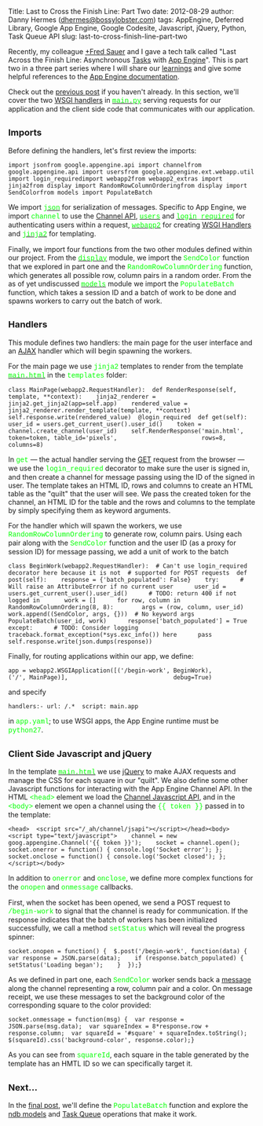 Title: Last to Cross the Finish Line: Part Two
date: 2012-08-29
author: Danny Hermes (dhermes@bossylobster.com)
tags: AppEngine, Deferred Library, Google App Engine, Google Codesite, Javascript, jQuery, Python, Task Queue API
slug: last-to-cross-finish-line-part-two

Recently, my colleague [+Fred
Sauer](https://plus.google.com/115640166224745944209) and I gave a tech
talk called "Last Across the Finish Line:
Asynchronous [Tasks](https://developers.google.com/appengine/docs/python/taskqueue/overview) with [App
Engine](https://appengine.google.com/)". This is part two in a three
part series where I will share
our [learnings](http://www.forbes.com/pictures/ekij45gdh/learnings/#gallerycontent) and
give some helpful references to the [App Engine
documentation](https://developers.google.com/appengine/docs/).

Check out the [previous
post](http://blog.bossylobster.com/2012/08/last-to-cross-finish-line-part-one.html)
if you haven't already. In this section, we'll cover the two [WSGI
handlers](https://developers.google.com/appengine/docs/python/tools/webapp/running) in
[<span
style="color: lime; font-family: Courier New, Courier, monospace;">main.py</span>](http://code.google.com/p/gae-last-across-the-finish-line/source/browse/main.py)
serving requests for our application and the client side code that
communicates with our application.

<span style="font-size: large;">Imports</span>
----------------------------------------------

Before defining the handlers, let's first review the imports:

~~~~ {.prettyprint style="background-color: white;"}
import jsonfrom google.appengine.api import channelfrom google.appengine.api import usersfrom google.appengine.ext.webapp.util import login_requiredimport webapp2from webapp2_extras import jinja2from display import RandomRowColumnOrderingfrom display import SendColorfrom models import PopulateBatch
~~~~

We import [<span
style="color: lime; font-family: Courier New, Courier, monospace;">json</span>](http://docs.python.org/library/json.html)
for serialization of messages. Specific to App Engine, we import <span
style="color: lime; font-family: Courier New, Courier, monospace;">channel</span>
to use the [Channel
API](https://developers.google.com/appengine/docs/python/channel/),
[<span
style="color: lime; font-family: Courier New, Courier, monospace;">users</span>](https://developers.google.com/appengine/docs/python/users/)
and [<span
style="color: lime; font-family: Courier New, Courier, monospace;">login\_required</span>](https://developers.google.com/appengine/docs/python/tools/webapp/utilmodule)
for authenticating users within a request, [<span
style="color: lime; font-family: Courier New, Courier, monospace;">webapp2</span>](https://developers.google.com/appengine/docs/python/gettingstartedpython27/usingwebapp) for
creating [WSGI
Handlers](http://webapp-improved.appspot.com/guide/app.html) and [<span
style="color: lime; font-family: Courier New, Courier, monospace;">jinja2</span>](https://developers.google.com/appengine/docs/python/gettingstartedpython27/templates)
for templating.

Finally, we import four functions from the two other modules defined
within our project. From the [<span
style="color: lime; font-family: Courier New, Courier, monospace;">display</span>](http://code.google.com/p/gae-last-across-the-finish-line/source/browse/display.py)
module, we import the <span
style="color: lime; font-family: Courier New, Courier, monospace;">SendColor</span> function
that we explored in part one and the <span
style="color: lime; font-family: Courier New, Courier, monospace;">RandomRowColumnOrdering</span> function,
which generates all possible row, column pairs in a random order. From
the as of yet undiscussed [<span
style="color: lime; font-family: Courier New, Courier, monospace;">models</span>](http://code.google.com/p/gae-last-across-the-finish-line/source/browse/models.py)
module we import the <span
style="color: lime; font-family: Courier New, Courier, monospace;">PopulateBatch</span>
function, which takes a session ID and a batch of work to be done and
spawns workers to carry out the batch of work.

<span style="font-size: large;">Handlers</span>
-----------------------------------------------

This module defines two handlers: the main page for the user interface
and an [AJAX](http://en.wikipedia.org/wiki/Ajax_(programming)) handler
which will begin spawning the workers.

For the main page we use <span
style="color: lime; font-family: Courier New, Courier, monospace;">jinja2</span>
templates to render from the template [<span
style="color: lime; font-family: Courier New, Courier, monospace;">main.html</span>](http://code.google.com/p/gae-last-across-the-finish-line/source/browse/templates/main.html)
in the <span
style="color: lime; font-family: Courier New, Courier, monospace;">templates</span>
folder:

~~~~ {.prettyprint style="background-color: white;"}
class MainPage(webapp2.RequestHandler):  def RenderResponse(self, template, **context):    jinja2_renderer = jinja2.get_jinja2(app=self.app)    rendered_value = jinja2_renderer.render_template(template, **context)    self.response.write(rendered_value)  @login_required  def get(self):    user_id = users.get_current_user().user_id()    token = channel.create_channel(user_id)    self.RenderResponse('main.html', token=token, table_id='pixels',                        rows=8, columns=8)
~~~~

In <span
style="color: lime; font-family: Courier New, Courier, monospace;">get</span>
— the actual handler serving the
[GET](http://en.wikipedia.org/wiki/GET_(HTTP)#Request_methods) request
from the browser — we use the <span
style="color: lime; font-family: Courier New, Courier, monospace;">login\_required</span>
decorator to make sure the user is signed in, and then create a channel
for message passing using the ID of the signed in user. The template
takes an HTML ID, rows and columns to create an HTML table as the
"quilt" that the user will see. We pass the created token for the
channel, an HTML ID for the table and the rows and columns to the
template by simply specifying them as keyword arguments.

For the handler which will spawn the workers, we use <span
style="color: lime; font-family: Courier New, Courier, monospace;">RandomRowColumnOrdering</span>
to generate row, column pairs. Using each pair along with the <span
style="color: lime; font-family: Courier New, Courier, monospace;">SendColor</span>
function and the user ID (as a proxy for session ID) for message
passing, we add a unit of work to the batch

~~~~ {.prettyprint style="background-color: white;"}
class BeginWork(webapp2.RequestHandler):  # Can't use login_required decorator here because it is not  # supported for POST requests  def post(self):    response = {'batch_populated': False}    try:      # Will raise an AttributeError if no current user      user_id = users.get_current_user().user_id()      # TODO: return 400 if not logged in       work = []      for row, column in RandomRowColumnOrdering(8, 8):        args = (row, column, user_id)        work.append((SendColor, args, {}))  # No keyword args      PopulateBatch(user_id, work)      response['batch_populated'] = True    except:      # TODO: Consider logging traceback.format_exception(*sys.exc_info()) here      pass    self.response.write(json.dumps(response))
~~~~

Finally, for routing applications within our app, we define:

~~~~ {.prettyprint style="background-color: white;"}
app = webapp2.WSGIApplication([('/begin-work', BeginWork),                               ('/', MainPage)],                              debug=True)
~~~~

and specify

~~~~ {.prettyprint style="background-color: white;"}
handlers:- url: /.*  script: main.app
~~~~

in <span
style="color: lime; font-family: Courier New, Courier, monospace;">app.yaml</span>;
to use WSGI apps, the App Engine runtime must be <span
style="color: lime; font-family: Courier New, Courier, monospace;">python27</span>.


<span style="font-size: large;">Client Side Javascript and jQuery</span>
------------------------------------------------------------------------

In the template [<span
style="color: lime; font-family: Courier New, Courier, monospace;">main.html</span>](http://code.google.com/p/gae-last-across-the-finish-line/source/browse/templates/main.html) we
use [jQuery](http://jquery.com/) to make AJAX requests and manage the
CSS for each square in our "quilt". We also define some other Javascript
functions for interacting with the App Engine Channel API. In the
HTML <span
style="color: lime; font-family: Courier New, Courier, monospace;">\<head\></span> element
we load the [Channel Javascript
API](https://developers.google.com/appengine/docs/python/channel/javascript),
and in the <span
style="color: lime; font-family: Courier New, Courier, monospace;">\<body\></span> element
we open a channel using the <span
style="color: lime; font-family: Courier New, Courier, monospace;">{{
token }}</span> passed in to the template:

~~~~ {.prettyprint style="background-color: white;"}
<head>  <script src="/_ah/channel/jsapi"></script></head><body>  <script type="text/javascript">    channel = new goog.appengine.Channel('{{ token }}');    socket = channel.open();    socket.onerror = function() { console.log('Socket error'); };    socket.onclose = function() { console.log('Socket closed'); };  </script></body>
~~~~

In addition to <span
style="color: lime; font-family: Courier New, Courier, monospace;">onerror</span>
and <span
style="color: lime; font-family: Courier New, Courier, monospace;">onclose</span>,
we define more complex functions for the <span
style="color: lime; font-family: Courier New, Courier, monospace;">onopen</span>
and <span
style="color: lime; font-family: Courier New, Courier, monospace;">onmessage</span>
callbacks.

First, when the socket has been opened, we send a POST request to <span
style="color: lime; font-family: Courier New, Courier, monospace;">/begin-work</span>
to signal that the channel is ready for communication. If the response
indicates that the batch of workers has been initialized successfully,
we call a method <span
style="color: lime; font-family: Courier New, Courier, monospace;">setStatus</span>
which will reveal the progress spinner:

~~~~ {.prettyprint style="background-color: white;"}
socket.onopen = function() {  $.post('/begin-work', function(data) {    var response = JSON.parse(data);    if (response.batch_populated) {      setStatus('Loading began');    }  });}
~~~~

As we defined in part one, each <span
style="color: lime; font-family: Courier New, Courier, monospace;">SendColor</span>
worker sends back a
[message](https://developers.google.com/appengine/docs/python/channel/overview#Life_of_a_Typical_Channel_Message)
along the channel representing a row, column pair and a color. On
message receipt, we use these messages to set the background color of
the corresponding square to the color provided:

~~~~ {.prettyprint style="background-color: white;"}
socket.onmessage = function(msg) {  var response = JSON.parse(msg.data);  var squareIndex = 8*response.row + response.column;  var squareId = '#square' + squareIndex.toString();  $(squareId).css('background-color', response.color);}
~~~~

As you can see from <span
style="color: lime; font-family: Courier New, Courier, monospace;">squareId</span>,
each square in the table generated by the template has an HMTL ID so we
can specifically target it.

<span style="font-size: large;">Next...</span>
----------------------------------------------

In the [final
post](http://blog.bossylobster.com/2012/09/last-to-cross-finish-line-part-three.html),
we'll define the <span
style="color: lime; font-family: Courier New, Courier, monospace;">PopulateBatch</span>
function and explore the [ndb
models](https://developers.google.com/appengine/docs/python/ndb/) and
[Task
Queue](https://developers.google.com/appengine/docs/python/taskqueue/)
operations that make it work.

<a href="https://profiles.google.com/114760865724135687241" rel="author" style="display: none;">About Bossy Lobster</a>
